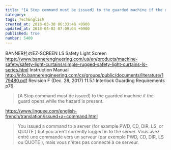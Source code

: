 ```yaml
---
title: "[A Stop command must be issued] to the guarded machine if the guard opens while the hazard is present."
category: 
tags: TechEnglish
created_at: 2018-03-30 06:33:48 +0900
updated_at: 2018-04-02 07:09:04 +0900
published: true
number: 5400
---
```


BANNER社のEZ-SCREEN LS Safety Light Screen
https://www.bannerengineering.com/us/en/products/machine-safety/safety-light-curtains/simple-rugged-safety-light-curtains-ls-series.html
Instruction Manual
http://info.bannerengineering.com/cs/groups/public/documents/literature/179480.pdf
Revision F (Dec. 28, 2017)
11.5.1 Interlock Guarding Requirements
p76

> [A Stop command must be issued] to the guarded machine if the guard opens while the hazard is present. 

https://www.linguee.com/english-french/translation/issued+a+command.html
> You issued a command to a server (for example PWD, CD, DIR, LS, or QUOTE ) but you aren't currently logged in to the server.
> Vous avez entré une commande vers un serveur (par exemple PWD, CD, DIR, LS ou QUOTE ), mais vous n'êtes pas connecté à ce serveur. 


